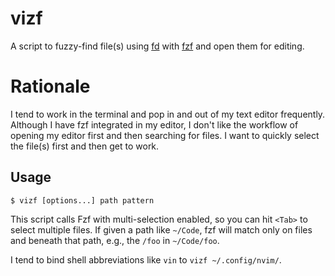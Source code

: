 # vizf
A script to fuzzy-find file(s) using [fd](https://github.com/sharkdp/fd) with
[fzf](https://github.com/junegunn/fzf) and open them for editing.

# Rationale
I tend to work in the terminal and pop in and out of my text editor frequently.
Although I have fzf integrated in my editor, I don't like the workflow of opening
my editor first and then searching for files. I want to quickly select the file(s)
first and then get to work.

## Usage
`$ vizf [options...] path pattern`

This script calls Fzf with multi-selection enabled, so you can hit `<Tab>` to
select multiple files. If given a path like `~/Code`, fzf will match only on
files and beneath that path, e.g., the `/foo` in `~/Code/foo`.

I tend to bind shell abbreviations like `vin` to `vizf ~/.config/nvim/`.
